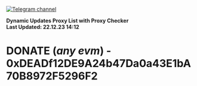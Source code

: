[![Telegram channel](https://img.shields.io/endpoint?url=https://runkit.io/damiankrawczyk/telegram-badge/branches/master?url=https://t.me/n4z4v0d)](https://t.me/n4z4v0d) 

**Dynamic Updates Proxy List with Proxy Checker**  
**Last Updated: 22.12.23 14:12**

# DONATE (_any evm_) - 0xDEADf12DE9A24b47Da0a43E1bA70B8972F5296F2
